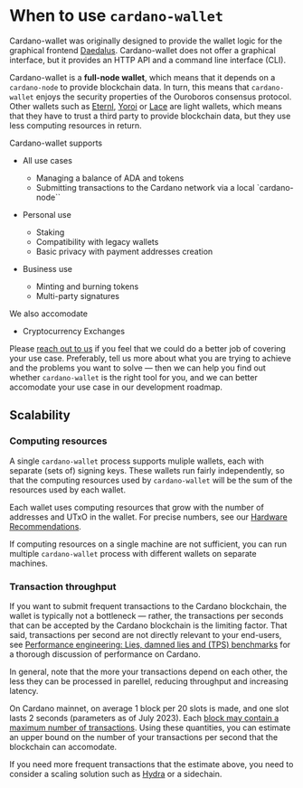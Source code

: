 # When to use `cardano-wallet`

Cardano-wallet was originally designed to provide the wallet logic for the graphical frontend [Daedalus][]. Cardano-wallet does not offer a graphical interface, but it provides an HTTP API and a command line interface (CLI).

Cardano-wallet is a **full-node wallet**, which means that it depends on a `cardano-node` to provide blockchain data. In turn, this means that `cardano-wallet` enjoys the security properties of the Ouroboros consensus protocol. Other wallets such as [Eternl][], [Yoroi][] or [Lace][] are light wallets, which means that they have to trust a third party to provide blockchain data, but they use less computing resources in return.

Cardano-wallet supports

* All use cases

    * Managing a balance of ADA and tokens
    * Submitting transactions to the Cardano network via a local `cardano-node``

* Personal use

    * Staking
    * Compatibility with legacy wallets
    * Basic privacy with payment addresses creation

* Business use

    * Minting and burning tokens
    * Multi-party signatures

We also accomodate

* Cryptocurrency Exchanges

  [Daedalus]: https://daedaluswallet.io/
  [Eternl]: https://eternl.io/
  [Lace]: https://www.lace.io/
  [Yoroi]: https://yoroi-wallet.com/

Please [reach out to us][forum] if you feel that we could do a better job of covering your use case. Preferably, tell us more about what you are trying to achieve and the problems you want to solve — then we can help you find out whether `cardano-wallet` is the right tool for you, and we can better accomodate your use case in our development roadmap.

  [forum]: https://github.com/cardano-foundation/cardano-wallet/discussions

## Scalability

### Computing resources

A single `cardano-wallet` process supports muliple wallets, each with separate (sets of) signing keys. These wallets run fairly independently, so that the computing resources used by `cardano-wallet` will be the sum of the resources used by each wallet.

Each wallet uses computing resources that grow with the number of addresses and UTxO in the wallet. For precise numbers, see our [Hardware Recommendations](user/hardware-recommendations.md).

If computing resources on a single machine are not sufficient, you can run multiple `cardano-wallet` process with different wallets on separate machines.

### Transaction throughput

If you want to submit frequent transactions to the Cardano blockchain, the wallet is typically not a bottleneck — rather, the transactions per seconds that can be accepted by the Cardano blockchain is the limiting factor. That said, transactions per second are not directly relevant to your end-users, see [Performance engineering: Lies, damned lies and (TPS) benchmarks][neil] for a thorough discussion of performance on Cardano.

In general, note that the more your transactions depend on each other, the less they can be processed in parellel, reducing throughput and increasing latency.

On Cardano mainnet, on average 1 block per 20 slots is made, and one slot lasts 2 seconds (parameters as of July 2023). Each [block may contain a maximum number of transactions][block-size]. Using these quantities, you can estimate an upper bound on the number of your transactions per second that the blockchain can accomodate.

If you need more frequent transactions that the estimate above, you need to consider a scaling solution such as [Hydra][] or a sidechain.

  [block-size]: https://cardano.stackexchange.com/questions/216/is-there-a-maximum-number-of-transactions-a-block-can-hold 
  [Hydra]: https://hydra.family/
  [neil]: https://www.youtube.com/watch?v=gpSnyCn2s9U
